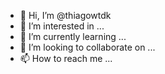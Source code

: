 - 👋 Hi, I’m @thiagowtdk
- 👀 I’m interested in ...
- 🌱 I’m currently learning ...
- 💞️ I’m looking to collaborate on ...
- 📫 How to reach me ...

<!---
thiagowtdk/thiagowtdk is a ✨ special ✨ repository because its `README.md` (this file) appears on your GitHub profile.
You can click the Preview link to take a look at your changes.
--->

